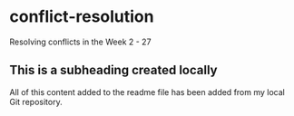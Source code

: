 # conflict-resolution

Resolving conflicts in the Week 2 - 27

## This is a subheading created locally

All of this content added to the readme file has been added from my local Git repository.
